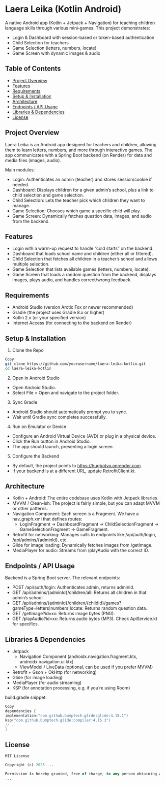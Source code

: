 # Laera Leika (Kotlin Android)
A native Android app (Kotlin + Jetpack + Navigation) for teaching children language skills through various mini-games. This project demonstrates:

- Login & Dashboard with session-based or token-based authentication
- Child Selection for teachers
- Game Selection (letters, numbers, locate)
- Game Screen with dynamic images & audio

## Table of Contents
- [Project Overview](#project-overview)
- [Features](#features)
- [Requirements](#requirements)
- [Setup & Installation](#setup--installation)
- [Architecture](#architecture)
- [Endpoints / API Usage](#endpoints--api-usage)
- [Libraries & Dependencies](#libraries--dependencies)
- [License](#license)

## Project Overview
Laera Leika is an Android app designed for teachers and children, allowing them to learn letters, numbers, and more through interactive games. The app communicates with a Spring Boot backend (on Render) for data and media files (images, audio).

Main modules:

- Login: Authenticates an admin (teacher) and stores session/cookie if needed.
- Dashboard: Displays children for a given admin’s school, plus a link to child selection and game selection.
- Child Selection: Lets the teacher pick which children they want to manage.
- Game Selection: Chooses which game a specific child will play.
- Game Screen: Dynamically fetches question data, images, and audio from the backend.

## Features
- Login with a warm-up request to handle “cold starts” on the backend.
- Dashboard that loads school name and children (either all or filtered).
- Child Selection that fetches all children in a teacher’s school and allows multiple selection.
- Game Selection that lists available games (letters, numbers, locate).
- Game Screen that loads a random question from the backend, displays images, plays audio, and handles correct/wrong feedback.

## Requirements
- Android Studio (version Arctic Fox or newer recommended)
- Gradle (the project uses Gradle 8.x or higher)
- Kotlin 2.x (or your specified version)
- Internet Access (for connecting to the backend on Render)

## Setup & Installation
1. Clone the Repo
```bash
Copy
git clone https://github.com/yourusername/laera-leika-kotlin.git
cd laera-leika-kotlin
```
2. Open in Android Studio
  - Open Android Studio.
  - Select File > Open and navigate to the project folder.
3. Sync Gradle
  - Android Studio should automatically prompt you to sync.
  - Wait until Gradle sync completes successfully.
4. Run on Emulator or Device
  - Configure an Android Virtual Device (AVD) or plug in a physical device.
  - Click the Run button in Android Studio.
  - The app should launch, presenting a login screen.
5. Configure the Backend
  - By default, the project points to https://hugbotvo.onrender.com.
  - If your backend is at a different URL, update RetrofitClient.kt.

## Architecture
- Kotlin + Android: The entire codebase uses Kotlin with Jetpack libraries.
- MVVM / Clean-ish: The project is fairly simple, but you can adapt MVVM or other patterns.
- Navigation Component: Each screen is a Fragment. We have a nav_graph.xml that defines routes:
  - LoginFragment → DashboardFragment → ChildSelectionFragment → GameSelectionFragment → GameFragment.
- Retrofit for networking: Manages calls to endpoints like /api/auth/login, /api/admins/{adminId}, etc.
- Glide for image loading: Dynamically fetches images from /getImage.
- MediaPlayer for audio: Streams from /playAudio with the correct ID.

## Endpoints / API Usage
Backend is a Spring Boot server. The relevant endpoints:
- POST /api/auth/login: Authenticates admin, returns adminId.
- GET /api/admins/{adminId}/children/all: Returns all children in that admin’s school.
- GET /api/admins/{adminId}/children/{childId}/games?gameType=letters|numbers|locate: Returns random question data.
- GET /getImage?id=xx: Returns image bytes (PNG).
- GET /playAudio?id=xx: Returns audio bytes (MP3).
Check ApiService.kt for specifics.

## Libraries & Dependencies
- Jetpack
  - Navigation Component (androidx.navigation.fragment.ktx, androidx.navigation.ui.ktx)
  - ViewModel / LiveData (optional, can be used if you prefer MVVM)
- Retrofit + Gson + OkHttp (for networking)
- Glide (for image loading)
- MediaPlayer (for audio streaming)
- KSP (for annotation processing, e.g. if you’re using Room)

build.gradle snippet:
```kotlin
Copy
dependencies {
implementation("com.github.bumptech.glide:glide:4.15.1")
ksp("com.github.bumptech.glide:compiler:4.15.1")
// ...
}
```

## License
```sql
MIT License

Copyright (c) 2025 ...

Permission is hereby granted, free of charge, to any person obtaining a copy
...
```